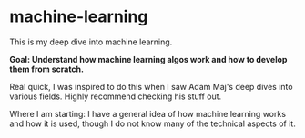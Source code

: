 # machine-learning

This is my deep dive into machine learning. 

**Goal: Understand how machine learning algos work and how to develop them from scratch.**

Real quick, I was inspired to do this when I saw Adam Maj's deep dives into various fields. Highly recommend checking his stuff out. 

Where I am starting: 
I have a general idea of how machine learning works and how it is used, though I do not know many of the technical aspects of it.

